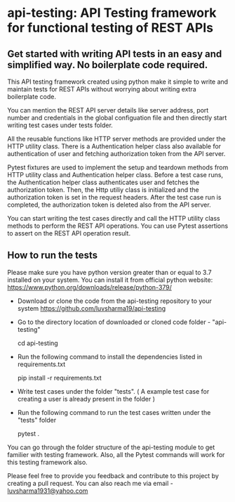 # api-testing: API Testing framework for functional testing of REST APIs

## Get started with writing API tests in an easy and simplified way. No boilerplate code required.

This API testing framework created using python make it simple to write and  maintain tests for REST APIs without worrying about writing extra boilerplate code. 

You can mention the REST API server details like server address, port number and credentials in the global configuation file and then directly start writing test cases under tests folder. 

All the reusable functions like HTTP server methods are provided under the HTTP utility class. There is a Authentication helper class also available for authentication of user and fetching authorization token from the API server.

Pytest fixtures are used to implement the setup and teardown methods from HTTP utility class and Authentication helper class. Before a test case runs, the Authentication helper class authenticates user and fetches the authorization token. Then, the Http utiliy class is initialized and the authorization token is set in the request headers. After the test case run is completed, the authorization token is deleted also from the API server.

You can start writing the test cases directly and call the HTTP utility class methods to perform the REST API operations. You can use Pytest assertions to assert on the REST API operation result.

## How to run the tests

Please make sure you have python version greater than or equal to 3.7 installed on your system. You can install it from official python website: https://www.python.org/downloads/release/python-379/

- Download or clone the code from the api-testing repository to your system
  https://github.com/luvsharma19/api-testing  

- Go to the directory location of downloaded or cloned code folder - "api-testing"
  
  cd api-testing

- Run the following command to install the dependencies listed in requirements.txt

  pip install -r requirements.txt

- Write test cases under the folder "tests". ( A example test case for creating a user is already present in the folder )

- Run the following command to run the test cases written under the "tests" folder
  
  pytest .

You can go through the folder structure of the api-testing module to get familier with testing framework. Also, all the Pytest commands will work for this testing framework also.

Please feel free to provide you feedback and contribute to this project by creating a pull request. You can also reach me via email - luvsharma1931@yahoo.com
